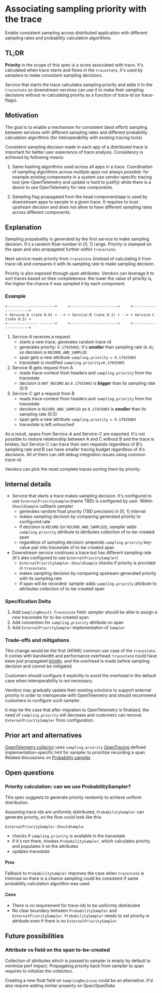 # Associating sampling priority with the trace

Enable consistent sampling across distributed application with different
sampling rates and probability calculation algorithms.

## TL;DR

**Priority** in the scope of this spec is a score associated with trace.
It's calculated when trace starts and flows in the `tracestate`, it's
used by samplers to make consistent sampling decisions.

Service that starts the trace calculates sampling priority and adds it to the
`tracestate` so downstream services can use it to make their sampling decisions
without re-calculating priority as a function of trace-id (or trace-flags).

## Motivation

The goal is to enable a mechanism for consistent (best effort) sampling
between services with different sampling rates and different probability
calculation algorithms (for interoperability with existing tracing tools).

Consistent sampling decision made in each app of a distributed trace is
important for better user experience of trace analysis. Consistency is achieved
by following means:

1. Same hashing algorithms used across all apps in a trace.
   Coordination of sampling algorithms across multiple apps not always possible:
   for example existing components in a system use vendor-specific
   tracing tool (pre-OpenTelemetry and update is hard to justify) while there
   is a desire to use OpenTelemetry for new components.

2. Sampling flag propagated from the head component/app is used by downstream
   apps to sample in a given trace.
   It requires to trust upstream decision and does not allow to have different
   sampling rates across different components.

## Explanation

Sampling propabaility is generated by the first service to make sampling
decision. It's a random float number in [0, 1] range.
Priority is stamped on the span and also propagated further within `tracestate`.

Next service reads priority from `tracestate` (instead of calculating it from
trace-id) and compares it with its sampling rate to make sampling decision.

Priority is also exposed through span attributes. Vendors can leverage it
to sort traces based on their completeness: the lower the value of priority is,
the higher the chance it was sampled it by each component.

### Example

```
+----------------------+     +----------------------+     +----------------------+
+ Service-A (rate 0.6) + --> + Service-B (rate 0.1) + --> + Service-C (rate 0.5) +
+-------------- -------+     +----------------------+     +----------------------+
```

1. Service-A receives a request
   - starts a new trace, generates random trace-id
   - generates priority: `0.17935003`. It's **smaller** than sampling rate
     (`0.6`), so decision is `RECORD_AND_SAMPLED`
   - span gets a new attribute `sampling.priority = 0.17935003`
   - tracestate is modified `sampling.priority=0.17935003`
2. Service-B gets request from A
   - reads trace-context from headers and `sampling.priority` from the
     tracestate
   - decision is `NOT_RECORD` as `0.17935003` is **bigger** than its
     sampling rate (0.1)
3. Service-C get a request from B
   - reads trace-context from headers and `sampling.priority` from the
     tracestate
   - decision is `RECORD_AND_SAMPLED` as `0.17935003` is **smaller** than its
     sampling rate (0.5)
   - span gets a new attribute `sampling.priority = 0.17935003`
   - tracestate is left untouched

As a result, spans from Service-A and Service-C are exported.
It's not possible to restore relationship between A and C without B and the
trace is broken, but Service-C can trace their own requests regardless of B's
sampling rate and B can have smaller tracing budget regardless of A's decisions.
All of them can still debug integration issues using common trace-id.

Vendors can pick the most complete traces sorting them by priority.

## Internal details

- Service that starts a trace makes sampling decision.  It's configured to use
`ExternalPrioritySampler`(name TBD) is configured by user. Within `ShouldSample`
callback sampler
  - generates random float priority (TBD precision) in [0, 1] interval
  - makes sampling decision by comparing generated priority to configured rate
  - if decision is `RECORD` (or `RECORD_AND_SAMPLED`), sampler adds
    `sampling.priority` attribute to attributes collection of to-be-created span
  - regardless of sampling decision: prepends `sampling.priority` key-value pair
    into tracestate of to-be-created span
- Downstream service continues a trace but has different sampling rate (it's
  also configured to use `ExternalPrioritySampler`)
  - `ExternalPrioritySampler.ShouldSample` checks if priority is provided in
    `tracestate`.
  - makes sampling decision by comparing upstream-generated priority with its
    sampling rate
  - if span will be recorded: sampler adds `sampling.priority` attribute to
    attributes collection of to-be-created span

### Specification Delta

1. Add `SamplingResult.Tracestate` field: sampler should be able to assign a
   new tracestate for to-be-created span
2. Add convention for `sampling.priority` attribute on span
3. Add `ExternalPrioritySampler` implementation of `Sampler`

### Trade-offs and mitigations

This change would be the first (AFAIK) common use case of the `tracestate`.
It comes with bandwidth and performance overhead: `tracestate` could have
been just propagated [blindly](https://github.com/open-telemetry/opentelemetry-specification/issues/478).
and the overhead is made before sampling decision and cannot be mitigated.

Customers should configure it explicitly to avoid the overhead in the default
case when interoperability is not necessary.

Vendors may gradually update their existing solutions to support external
priority in order to interoperate with OpenTelemetry and should recommend
customers to configure such sampler.

It may be the case that after migration to OpenTelemetry is finalized, the need
of `sampling.priority` will decrease and customers can remove
`ExternalPrioritySampler` from configuration.

## Prior art and alternatives

[OpenTelemetry collector](https://github.com/open-telemetry/opentelemetry-collector/blob/60b03d0d2d503351501291b30836d2126487a741/processor/samplingprocessor/probabilisticsamplerprocessor/testdata/config.yaml#L10) uses `sampling.priority`
[OpenTracing](https://github.com/opentracing/specification/blob/master/semantic_conventions.md)
defined implementation-specific hint for sampler to prioritize recording a span.
Related discussions on [Probability sampler](https://github.com/open-telemetry/opentelemetry-specification/pull/570)

## Open questions

### Priority calculation: can we use ProbabilitySampler?

This spec suggests to generate priority randomly to achieve uniform
distribution.

Assuming trace-ids are uniformly distributed, `ProbabilitySampler` can generate
priority, so the flow could look like this:

`ExternalPrioritySampler.ShouldSample`:

- checks if `sampling.priority` is available in the tracestate
- if it's not there, invokes `ProbabilitySampler`, which calculates priority
  and populates it on the attributes
- updates tracestate

#### Pros

Fallback to `ProbabilitySampler` improves the case when `tracestate` is trimmed
so there is a chance sampling could be consistent if same probability
calculation algorithm was used.

#### Cons

- There is no requirement for trace-ids to be uniformly distributed
- No clear boundary between `ProbabilitySampler` and `ExternalPrioritySampler`.
`ProbabilitySampler` needs to set priority in attribute even if there is no
`ExternalPrioritySampler`.

## Future possibilities

### Attribute vs field on the span to-be-created

Collection of attributes which is passed to sampler is empty by default to
minimize perf impact. Propagating priority back from sampler to span requires
to initialize the collection.

Creating a new float field on `SamplingDecision` could be an alternative.
It'd also require adding similar property on Span/SpanData.
